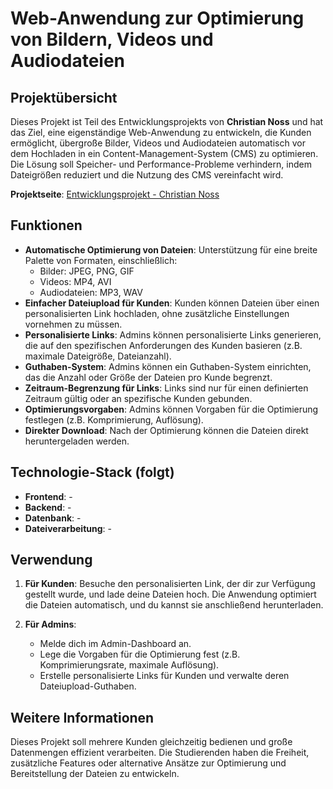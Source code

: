 # Web-Anwendung zur Optimierung von Bildern, Videos und Audiodateien

## Projektübersicht

Dieses Projekt ist Teil des Entwicklungsprojekts von **Christian Noss** und hat das Ziel, eine eigenständige Web-Anwendung zu entwickeln, die Kunden ermöglicht, übergroße Bilder, Videos und Audiodateien automatisch vor dem Hochladen in ein Content-Management-System (CMS) zu optimieren. Die Lösung soll Speicher- und Performance-Probleme verhindern, indem Dateigrößen reduziert und die Nutzung des CMS vereinfacht wird.

**Projektseite**: [Entwicklungsprojekt - Christian Noss](https://cnoss.github.io/entwicklungsprojekt/)

## Funktionen

- **Automatische Optimierung von Dateien**: Unterstützung für eine breite Palette von Formaten, einschließlich:
  - Bilder: JPEG, PNG, GIF
  - Videos: MP4, AVI
  - Audiodateien: MP3, WAV
- **Einfacher Dateiupload für Kunden**: Kunden können Dateien über einen personalisierten Link hochladen, ohne zusätzliche Einstellungen vornehmen zu müssen.
- **Personalisierte Links**: Admins können personalisierte Links generieren, die auf den spezifischen Anforderungen des Kunden basieren (z.B. maximale Dateigröße, Dateianzahl).
- **Guthaben-System**: Admins können ein Guthaben-System einrichten, das die Anzahl oder Größe der Dateien pro Kunde begrenzt.
- **Zeitraum-Begrenzung für Links**: Links sind nur für einen definierten Zeitraum gültig oder an spezifische Kunden gebunden.
- **Optimierungsvorgaben**: Admins können Vorgaben für die Optimierung festlegen (z.B. Komprimierung, Auflösung).
- **Direkter Download**: Nach der Optimierung können die Dateien direkt heruntergeladen werden.

## Technologie-Stack (folgt)

- **Frontend**: -
- **Backend**: -
- **Datenbank**: -
- **Dateiverarbeitung**: -

## Verwendung

1. **Für Kunden**: Besuche den personalisierten Link, der dir zur Verfügung gestellt wurde, und lade deine Dateien hoch. Die Anwendung optimiert die Dateien automatisch, und du kannst sie anschließend herunterladen.
   
2. **Für Admins**:
   - Melde dich im Admin-Dashboard an.
   - Lege die Vorgaben für die Optimierung fest (z.B. Komprimierungsrate, maximale Auflösung).
   - Erstelle personalisierte Links für Kunden und verwalte deren Dateiupload-Guthaben.

## Weitere Informationen

Dieses Projekt soll mehrere Kunden gleichzeitig bedienen und große Datenmengen effizient verarbeiten. Die Studierenden haben die Freiheit, zusätzliche Features oder alternative Ansätze zur Optimierung und Bereitstellung der Dateien zu entwickeln.
